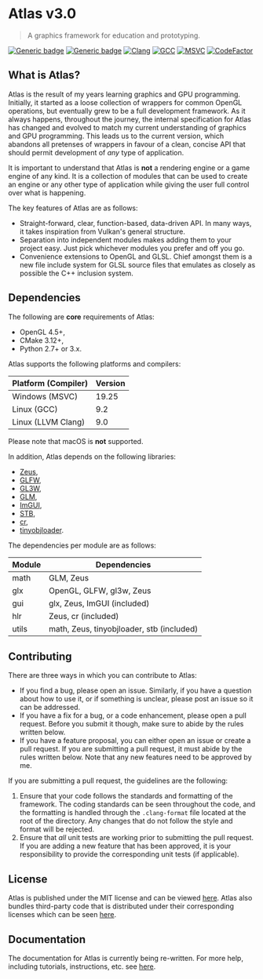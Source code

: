 # Atlas v3.0

> A graphics framework for education and prototyping.

[![Generic badge](https://img.shields.io/badge/License-MIT-blue.svg)](LICENSE)
[![Generic badge](https://img.shields.io/badge/Language-C++17-red.svg)](https://en.wikipedia.org/wiki/C%2B%2B17)
[![Clang](https://github.com/marovira/atlas/actions/workflows/clang.yml/badge.svg)](https://github.com/marovira/atlas/actions/workflows/clang.yml)
[![GCC](https://github.com/marovira/atlas/actions/workflows/gcc.yml/badge.svg)](https://github.com/marovira/atlas/actions/workflows/gcc.yml)
[![MSVC](https://github.com/marovira/atlas/actions/workflows/msvc.yml/badge.svg)](https://github.com/marovira/atlas/actions/workflows/msvc.yml)
[![CodeFactor](https://www.codefactor.io/repository/github/marovira/atlas/badge)](https://www.codefactor.io/repository/github/marovira/atlas)

## What is Atlas?

Atlas is the result of my years learning graphics and GPU programming.
Initially, it started as a loose collection of wrappers for common OpenGL
operations, but eventually grew to be a full development framework. As it always
happens, throughout the journey, the internal specification for Atlas has
changed and evolved to match my current understanding of graphics and GPU
programming. This leads us to the current version, which abandons all pretenses
of wrappers in favour of a clean, concise API that should permit development of
*any* type of application.

It is important to understand that Atlas is **not** a rendering engine or a game
engine of any kind. It is a collection of modules that can be used to create an
engine or any other type of application while giving the user full control over
what is happening.

The key features of Atlas are as follows:

* Straight-forward, clear, function-based, data-driven API. In many ways, it
  takes inspiration from Vulkan's general structure. 
* Separation into independent modules makes adding them to your project easy.
  Just pick whichever modules you prefer and off you go.
* Convenience extensions to OpenGL and GLSL. Chief amongst them is a new file
  include system for GLSL source files that emulates as closely as possible the
  C++ inclusion system.

## Dependencies

The following are **core** requirements of Atlas:

* OpenGL 4.5+,
* CMake 3.12+,
* Python 2.7+ or 3.x.

Atlas supports the following platforms and compilers:

| Platform (Compiler) | Version |
| ------------------- | ------- |
| Windows (MSVC) | 19.25 |
| Linux (GCC) | 9.2 |
| Linux (LLVM Clang) | 9.0 |

Please note that macOS is **not** supported.

In addition, Atlas depends on the following libraries:

* [Zeus](https://github.com/marovira/zeus),
* [GLFW](https://github.com/glfw/glfw),
* [GL3W](https://github.com/marovira/gl3w),
* [GLM](https://github.com/g-truc/glm),
* [ImGUI](https://github.com/ocornut/imgui),
* [STB](https://github.com/nothings/stb),
* [cr](https://github.com/fungos/cr),
* [tinyobjloader](https://github.com/tinyobjloader/tinyobjloader).

The dependencies per module are as follows:

| Module | Dependencies |
| ------ | ------------ |
| math | GLM, Zeus |
| glx | OpenGL, GLFW, gl3w, Zeus |
| gui | glx, Zeus, ImGUI (included) |
| hlr | Zeus, cr (included) |
| utils | math, Zeus, tinyobjloader, stb (included) | 

## Contributing

There are three ways in which you can contribute to Atlas:

* If you find a bug, please open an issue. Similarly, if you have a question
  about how to use it, or if something is unclear, please post an issue so it
  can be addressed.
* If you have a fix for a bug, or a code enhancement, please open a pull
  request. Before you submit it though, make sure to abide by the rules written
  below.
* If you have a feature proposal, you can either open an issue or create a pull
  request. If you are submitting a pull request, it must abide by the rules
  written below. Note that any new features need to be approved by me.

If you are submitting a pull request, the guidelines are the following:

1. Ensure that your code follows the standards and formatting of the framework.
   The coding standards can be seen throughout the code, and the formatting is
   handled through the `.clang-format` file located at the root of the
   directory. Any changes that do not follow the style and format will be
   rejected.
2. Ensure that *all* unit tests are working prior to submitting the pull
   request. If you are adding a new feature that has been approved, it is your
   responsibility to provide the corresponding unit tests (if applicable). 

## License

Atlas is published under the MIT license and can be viewed
[here](https://github.com/marovira/atlas/blob/master/LICENSE). Atlas also
bundles third-party code that is distributed under their corresponding licenses
which can be seen
[here](https://github.com/marovira/atlas/blob/master/LICENSE-3RD-PARTY).

## Documentation

The documentation for Atlas is currently being re-written.  For more help,
including tutorials, instructions, etc. see
[here](https://marovira.github.io/atlas/).
